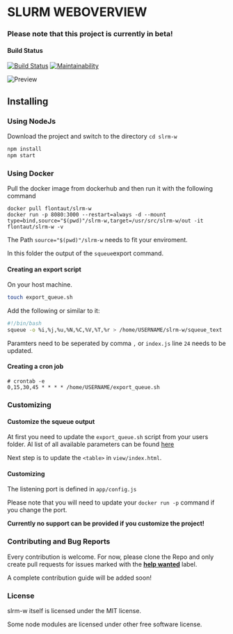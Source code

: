 # SLURM WEBOVERVIEW

### Please note that this project is currently in beta!

#### Build Status
[![Build Status](https://travis-ci.com/FlonTaut/slrm-w.svg?branch=master)](https://travis-ci.com/FlonTaut/slrm-w)
[![Maintainability](https://api.codeclimate.com/v1/badges/1e3810dfcafddb91cb6e/maintainability)](https://codeclimate.com/github/FlonTaut/slrm-w/maintainability)

![Preview](https://github.com/FlonTaut/slrm-w/blob/master/res/preview_dark_v3.png?raw=true "Preview")

## Installing
### Using NodeJs
Download the project and switch to the directory ```cd slrm-w ```

```javascript
npm install
npm start
```

### Using Docker

Pull the docker image from dockerhub and then run it with the following command

```docker
docker pull flontaut/slrm-w
docker run -p 8080:3000 --restart=always -d --mount type=bind,source="$(pwd)"/slrm-w,target=/usr/src/slrm-w/out -it flontaut/slrm-w -v
```

The Path ```source="$(pwd)"/slrm-w``` needs to fit your enviroment.

In this folder the output of the ```squeue```export command.

#### Creating an export script

On your host machine.
```bash
touch export_queue.sh
```
Add the following or similar to it:
```bash
#!/bin/bash
squeue -o %i,%j,%u,%N,%C,%V,%T,%r > /home/USERNAME/slrm-w/squeue_text
```
Paramters need to be seperated by comma ```,``` or ```index.js``` line ```24``` needs to be updated.

#### Creating a cron job
```
# crontab -e
0,15,30,45 * * * * /home/USERNAME/export_queue.sh
```


### Customizing
#### Customize the squeue output
At first you need to update the ```export_queue.sh``` script from your users folder.
Al list of all available parameters can be found [here](http://geco.mines.edu/prototype/How_do_I_manage_jobs/squeue.html)

Next step is to update the ```<table>``` in ```view/index.html```.

#### Customizing
The listening port is defined in ```app/config.js```

Please note that you will need to update your ```docker run -p``` command if you change the port.

<b>Currently no support can be provided if you customize the project!</b>

### Contributing and Bug Reports
Every contribution is welcome.
For now, please clone the Repo and only create pull requests for issues marked with the <b>[help wanted](https://github.com/FlonTaut/slrm-w/labels/help%20wanted)</b> label.

A complete contribution guide will be added soon!

### License
slrm-w itself is licensed under the MIT license.

Some node modules are licensed under other free software license.
